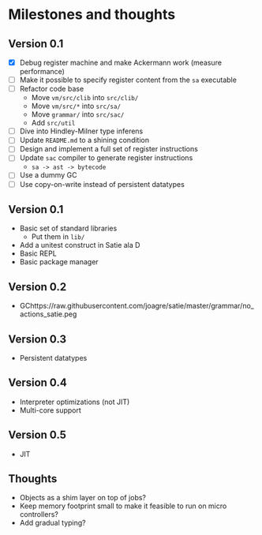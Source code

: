 # Milestones and thoughts

## Version 0.1

* [x] Debug register machine and make Ackermann work (measure performance)
* [ ] Make it possible to specify register content from the `sa` executable
* [ ] Refactor code base
  - Move `vm/src/clib` into `src/clib/`
  - Move `vm/src/*` into `src/sa/`
  - Move `grammar/` into `src/sac/`
  - Add `src/util`
* [ ] Dive into Hindley-Milner type inferens
* [ ] Update `README.md` to a shining condition
* [ ] Design and implement a full set of register instructions
* [ ] Update `sac` compiler to generate register instructions
  - `sa -> ast -> bytecode`
* [ ] Use a dummy GC
* [ ] Use copy-on-write instead of persistent datatypes

## Version 0.1

* Basic set of standard libraries
  - Put them in `lib/`
* Add a unitest construct in Satie ala D
* Basic REPL
* Basic package manager

## Version 0.2

* GChttps://raw.githubusercontent.com/joagre/satie/master/grammar/no_actions_satie.peg

## Version 0.3

* Persistent datatypes

## Version 0.4

* Interpreter optimizations (not JIT)
* Multi-core support

## Version 0.5

* JIT

## Thoughts

* Objects as a shim layer on top of jobs?
* Keep memory footprint small to make it feasible to run on micro
  controllers?
* Add gradual typing?

